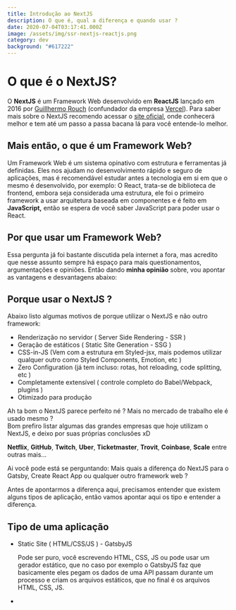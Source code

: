 ```yaml
---
title: Introdução ao NextJS
description: O que é, qual a diferença e quando usar ?
date: 2020-07-04T03:17:41.000Z
image: /assets/img/ssr-nextjs-reactjs.png
category: dev
background: "#617222"
---
```

# O que é o NextJS?

O **NextJS** é um Framework Web desenvolvido em **ReactJS** lançado em 2016 por [Guillhermo Rouch](https://github.com/rauchg) (confundador da empresa [Vercel](https://vercel.com/)). Para saber mais sobre o NextJS recomendo acessar o [site oficial](https://nextjs.org/), onde conhecerá melhor e tem até um passo a passa bacana lá para você entende-lo melhor.

## Mais então, o que é um Framework Web?

Um Framework Web é um sistema opinativo com estrutura e ferramentas já definidas. Eles nos ajudam no desenvolvimento rápido e seguro de aplicações, mas é recomendável estudar antes a tecnologia em si em que o mesmo é desenvolvido, por exemplo: O React, trata-se de biblioteca de frontend, embora seja considerada uma estrutura, ele foi o primeiro framework a usar arquitetura baseada em componentes e é feito em **JavaScript,** então se espera de você saber JavaScript para poder usar o React.

## Por que usar um Framework Web?

Essa pergunta já foi bastante discutida pela internet a fora, mas acredito que nesse assunto sempre há espaço para mais questionamentos, argumentações e opiniões. Então dando **minha opinião** sobre, vou apontar as vantagens e desvantagens abaixo:

## Porque usar o NextJS ?

Abaixo listo algumas motivos de porque utilizar o NextJS e não outro framework: 

* Renderização no servidor ( Server Side Rendering - SSR )
* Geração de estáticos ( Static Site Generation - SSG )
* CSS-in-JS (Vem com a estrutura em Styled-jsx, mais podemos utilizar qualquer outro como Styled Components, Emotion, etc )
* Zero Configuration (já tem incluso: rotas, hot reloading, code splitting, etc )
* Completamente extensível ( controle completo do Babel/Webpack, plugins )
* Otimizado para produção

Ah ta bom o NextJS parece perfeito né ? Mais no mercado de trabalho ele é usado mesmo ?\
Bom prefiro listar algumas das grandes empresas que hoje utilizam o NextJS, e deixo por suas próprias conclusões xD

**Netflix**, **GitHub**, **Twitch**, **Uber**, **Ticketmaster**, **Trovit**, **Coinbase**, **Scale** entre outras mais...

Ai você pode está se perguntando: Mais quais a diferença do NextJS para o Gatsby, Create React App ou qualquer outro framework web ?

Antes de apontarmos a diferença aqui, precisamos entender que existem alguns tipos de aplicação, então vamos apontar aqui os tipo e entender a diferença.

## Tipo de uma aplicação

* Static Site ( HTML/CSS/JS ) - GatsbyJS

  Pode ser puro, você escrevendo HTML, CSS, JS ou pode usar um gerador estático, que no caso por exemplo o GatsbyJS faz que basicamente eles pegam os dados de uma API passam durante um processo e criam os arquivos estáticos, que no final é os arquivos HTML, CSS, JS.
*